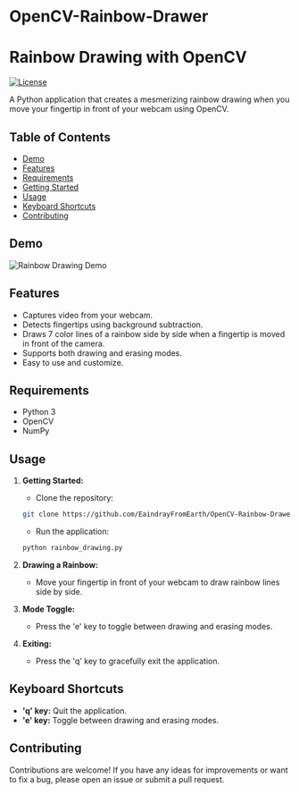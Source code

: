 # OpenCV-Rainbow-Drawer

# Rainbow Drawing with OpenCV

[![License](https://img.shields.io/badge/License-MIT-blue.svg)](https://opensource.org/licenses/MIT)

A Python application that creates a mesmerizing rainbow drawing when you move your fingertip in front of your webcam using OpenCV.

## Table of Contents

- [Demo](#demo)
- [Features](#features)
- [Requirements](#requirements)
- [Getting Started](#getting-started)
- [Usage](#usage)
- [Keyboard Shortcuts](#keyboard-shortcuts)
- [Contributing](#contributing)


## Demo

![Rainbow Drawing Demo](demo.gif)

## Features

- Captures video from your webcam.
- Detects fingertips using background subtraction.
- Draws 7 color lines of a rainbow side by side when a fingertip is moved in front of the camera.
- Supports both drawing and erasing modes.
- Easy to use and customize.

## Requirements

- Python 3
- OpenCV
- NumPy


## Usage

1. **Getting Started:**

    - Clone the repository:
    
    ```bash
    git clone https://github.com/EaindrayFromEarth/OpenCV-Rainbow-Drawer.git
    
    ```

    - Run the application:

    ```bash
    python rainbow_drawing.py
    ```

2. **Drawing a Rainbow:**

    - Move your fingertip in front of your webcam to draw rainbow lines side by side.

3. **Mode Toggle:**

    - Press the 'e' key to toggle between drawing and erasing modes.

4. **Exiting:**

    - Press the 'q' key to gracefully exit the application.

## Keyboard Shortcuts

- **'q' key:** Quit the application.
- **'e' key:** Toggle between drawing and erasing modes.

## Contributing

Contributions are welcome! If you have any ideas for improvements or want to fix a bug, please open an issue or submit a pull request.

